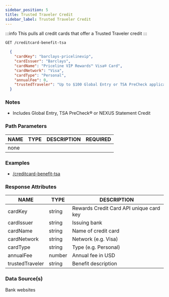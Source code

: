 ```yaml
---
sidebar_position: 5
title: Trusted Traveler Credit
sidebar_label: Trusted Traveler Credit
---
```



:::info
This pulls all credit cards that offer a Trusted Traveler credit
:::

```bash title="HTTP REQUEST"
GET /creditcard-benefit-tsa
```



```json title="RESPONSE"
  {
    "cardKey": "barclays-pricelinevip",
    "cardIssuer": "Barclays",
    "cardName": "Priceline VIP Rewards™ Visa® Card",
    "cardNetwork": "Visa",
    "cardType": "Personal",
    "annualFee": 0,
    "trustedTraveler": "Up to $100 Global Entry or TSA PreCheck application fee credit each anniversary year if you spend $10,000 on purchases"
  }
```


### Notes

- Includes Global Entry, TSA PreCheck® or NEXUS Statement Credit



### Path Parameters

 | NAME        | TYPE   | DESCRIPTION                                                      | REQUIRED |
| ---------- | ------ | ---------------------------------------------------------------- | ------ |
| none |


### Examples

- [/creditcard-benefit-tsa](/)

### Response Attributes

| NAME        | TYPE   | DESCRIPTION                                                      |
| ---------- | ------ | ---------------------------------------------------------------- |
 | cardKey | string | Rewards Credit Card API unique card key | 
 | cardIssuer | string | Issuing bank | 
 | cardName | string | Name of credit card | 
 | cardNetwork | string | Network (e.g. Visa)| 
 | cardType | string | Type (e.g. Personal) | 
 | annualFee | number | Annual fee in USD | 
 | trustedTraveler | string |Benefit description | 
 
### Data Source(s)

Bank websites